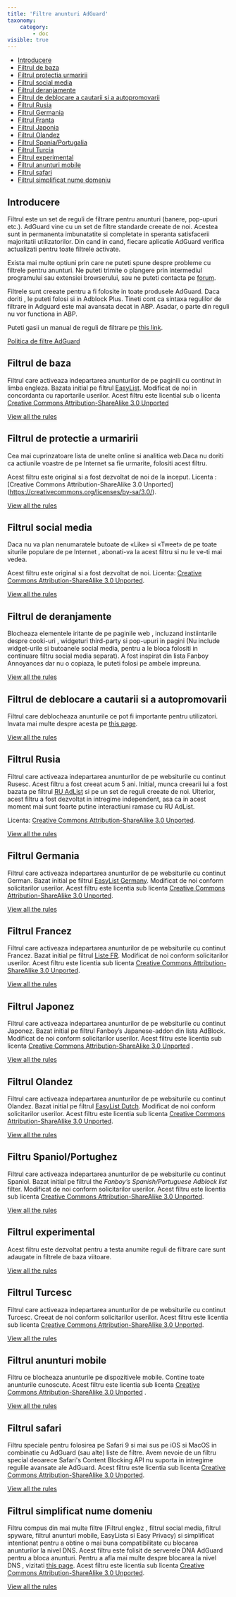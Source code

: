 ```yaml
---
title: 'Filtre anunturi AdGuard'
taxonomy:
    category:
        - doc
visible: true
---
```


*   [Introducere](#Introduction)
*   [Filtrul de baza](#english)
*   [Filtrul protectia urmaririi](#privacy)
*   [Filtrul social media](#social)
*   [Filtrul deranjamente](#annoyances)
*   [Filtrul de deblocare a cautarii si a autopromovarii](#useful)
*   [Filtrul Rusia](#russian)
*   [Filtrul Germania](#german)
*   [Filtrul Franta](#french)
*   [Filtrul Japonia](#japanese)
*   [Filtrul Olandez](#dutch)
*   [Filtrul Spania/Portugalia](#spanish)
*   [Filtrul Turcia](#turkish)
*   [Filtrul experimental](#experimental)
*   [Filtrul anunturi mobile](#mobile)
*   [Filtrul safari](#safari)
*   [Filtrul simplificat nume domeniu](#domains)

<a name="introduction"></a>

## Introducere

Filtrul este un set de reguli de filtrare pentru anunturi (banere, pop-upuri etc.). AdGuard vine cu un set de filtre standarde creeate de noi. Acestea sunt in permanenta imbunatatite si completate in speranta satisfacerii majoritatii utilizatorilor. Din cand in cand, fiecare aplicatie AdGuard verifica actualizati pentru toate filtrele activate.

Exista mai multe optiuni prin care ne puteti spune despre probleme cu filtrele pentru anunturi. Ne puteti trimite o plangere prin intermediul programului sau extensiei browserului, sau ne puteti contacta pe [forum](https://forum.adguard.com/?langid=1).

Filtrele sunt creeate pentru a fi folosite in toate produsele AdGuard. Daca doriti , le puteti folosi si in Adblock Plus. Tineti cont ca sintaxa regulilor de filtrare in Adguard este mai avansata decat in ABP. Asadar, o parte din reguli nu vor functiona in ABP.

Puteti gasii un manual de reguli de filtrare pe [this link](/general/how-to-create-your-own-ad-filters).

[Politica de filtre AdGuard](https://kb.adguard.com/en/general/adguard-filter-policy)


<a name="english"></a>

## Filtrul de baza

Filtrul care activeaza indepartarea anunturilor de pe paginili cu continut in limba engleza. Bazata initial pe filtrul [EasyList](https://easylist.to/). Modificat de noi in concordanta cu raportarile userilor. Acest filtru este licential sub o licenta [Creative Commons Attribution-ShareAlike 3.0 Unported](https://creativecommons.org/licenses/by-sa/3.0/)

[View all the rules](https://filters.adtidy.org/extension/chromium/filters/2.txt)



<a name="privacy"></a>

## Filtrul de protectie a urmaririi

Cea mai cuprinzatoare lista de unelte online si analitica web.Daca nu doriti ca actiunile voastre de pe Internet sa fie urmarite, folositi acest filtru.

Acest filtru este original si a fost dezvoltat de noi de la inceput. Licenta : [Creative Commons Attribution-ShareAlike 3.0 Unported]
(https://creativecommons.org/licenses/by-sa/3.0/).

[View all the rules](https://filters.adtidy.org/extension/chromium/filters/3.txt)



<a name="social"></a>

## Filtrul social media

Daca nu va plan nenumaratele butoate de «Like» si «Tweet» de pe toate siturile populare de pe Internet , abonati-va la acest filtru si nu le ve-ti mai vedea.

Acest filtru este original si a fost dezvoltat de noi. Licenta: [Creative Commons Attribution-ShareAlike 3.0 Unported](https://creativecommons.org/licenses/by-sa/3.0/).

[View all the rules](https://filters.adtidy.org/extension/chromium/filters/4.txt)



<a name="annoyances"></a>

## Filtrul de deranjamente

Blocheaza elementele iritante de pe paginile web , incluzand instiintarile despre cooki-uri , widgeturi third-party si pop-upuri in pagini (Nu include widget-urile si butoanele social media, pentru a le bloca folositi in continuare filtru social media separat). A fost inspirat din lista Fanboy Annoyances dar nu o copiaza, le puteti folosi pe ambele impreuna.

[View all the rules](https://filters.adtidy.org/extension/chromium/filters/14.txt)



<a name="useful"></a>

## Filtrul de deblocare a cautarii si a autopromovarii

Filtrul care deblocheaza anunturile ce pot fi importante pentru utilizatori. Invata mai multe despre acesta pe [this page](https://kb.adguard.com/en/general/search-ads-and-self-promotion).

[View all the rules](https://filters.adtidy.org/extension/chromium/filters/10.txt)



<a name="russian"></a>

## Filtrul Rusia

Filtrul care activeaza indepartarea anunturilor de pe websiturile cu continut Rusesc. Acest filtru a fost creeat acum 5 ani. Initial, munca creearii lui a fost bazata pe filtrul [RU AdList](https://code.google.com/p/ruadlist/) si pe un set de reguli creeate de noi. Ulterior, acest filtru a fost dezvoltat in intregime independent, asa ca in acest moment mai sunt foarte putine interactiuni ramase cu RU AdList.

Licenta: [Creative Commons Attribution-ShareAlike 3.0 Unported](https://creativecommons.org/licenses/by-sa/3.0/).

[View all the rules](https://filters.adtidy.org/extension/chromium/filters/1.txt)



<a name="german"></a>

## Filtrul Germania

Filtrul care activeaza indepartarea anunturilor de pe websiturile cu continut German. Bazat initial pe filtrul [EasyList Germany](https://easylist.to/). Modificat de noi conform solicitarilor userilor. Acest filtru este licentia sub licenta [Creative Commons Attribution-ShareAlike 3.0 Unported](https://creativecommons.org/licenses/by-sa/3.0/).

[View all the rules](https://filters.adtidy.org/extension/chromium/filters/6.txt)



<a name="french"></a>

## Filtrul Francez

Filtrul care activeaza indepartarea anunturilor de pe websiturile cu continut Francez. Bazat initial pe filtrul [Liste FR](https://forums.lanik.us/viewforum.php?f=91). Modificat de noi conform solicitarilor userilor. Acest filtru este licentia sub licenta [Creative Commons Attribution-ShareAlike 3.0 Unported](https://creativecommons.org/licenses/by-sa/3.0/).

[View all the rules](https://filters.adtidy.org/extension/chromium/filters/16.txt)



<a name="japanese"></a>

## Filtrul Japonez

Filtrul care activeaza indepartarea anunturilor de pe websiturile cu continut Japonez. Bazat initial pe filtrul Fanboy’s Japanese-addon din lista AdBlock. Modificat de noi conform solicitarilor userilor. Acest filtru este licentia sub licenta [Creative Commons Attribution-ShareAlike 3.0 Unported](https://creativecommons.org/licenses/by-sa/3.0/) .

[View all the rules](https://filters.adtidy.org/extension/chromium/filters/7.txt)



<a name="dutch"></a>

## Filtrul Olandez

Filtrul care activeaza indepartarea anunturilor de pe websiturile cu continut Olandez. Bazat initial pe filtrul [EasyList Dutch](https://easylist.to/). Modificat de noi conform solicitarilor userilor. Acest filtru este licentia sub licenta [Creative Commons Attribution-ShareAlike 3.0 Unported](https://creativecommons.org/licenses/by-sa/3.0/).

[View all the rules](https://filters.adtidy.org/extension/chromium/filters/8.txt)



<a name="spanish"></a>

## Filtru Spaniol/Portughez

Filtrul care activeaza indepartarea anunturilor de pe websiturile cu continut Spaniol. Bazat initial pe filtrul the _Fanboy’s Spanish/Portuguese Adblock list_ filter. Modificat de noi conform solicitarilor userilor. Acest filtru este licentia sub licenta [Creative Commons Attribution-ShareAlike 3.0 Unported](https://creativecommons.org/licenses/by-sa/3.0/).

[View all the rules](https://filters.adtidy.org/extension/chromium/filters/9.txt)



<a name="experimental"></a>

## Filtrul experimental

Acest filtru este dezvoltat pentru a testa anumite reguli de filtrare care sunt adaugate in filtrele de baza viitoare.

[View all the rules](https://filters.adtidy.org/extension/chromium/filters/5.txt)



<a name="turkish"></a>

## Filtrul Turcesc

Filtrul care activeaza indepartarea anunturilor de pe websiturile cu continut Turcesc. Creeat de noi conform solicitarilor userilor. Acest filtru este licentia sub licenta  [Creative Commons Attribution-ShareAlike 3.0 Unported](https://creativecommons.org/licenses/by-sa/3.0/).

[View all the rules](https://filters.adtidy.org/extension/chromium/filters/13.txt)


<a name="mobile"></a>

## Filtrul anunturi mobile

Filtru ce blocheaza anunturile pe dispozitivele mobile. Contine toate anunturile cunoscute. Acest filtru este licentia sub licenta [Creative Commons Attribution-ShareAlike 3.0 Unported](https://creativecommons.org/licenses/by-sa/3.0/) .

[View all the rules](https://filters.adtidy.org/extension/chromium/filters/11.txt)



<a name="safari"></a>

## Filtrul safari

Filtru speciale pentru folosirea pe Safari 9 si mai sus pe iOS si MacOS in combinatie cu AdGuard (sau alte) liste de filtre. Avem nevoie de un filtru special deoarece Safari's Content Blocking API nu suporta in intregime regulile avansate ale AdGuard. Acest filtru este licentia sub licenta [Creative Commons Attribution-ShareAlike 3.0 Unported](https://creativecommons.org/licenses/by-sa/3.0/).

[View all the rules](https://filters.adtidy.org/extension/chromium/filters/12.txt)



<a name="domains"></a>

## Filtrul simplificat nume domeniu

Filtru compus din mai multe filtre (Filtrul englez , filtrul social media, filtrul spyware, filtrul anunturi mobile, EasyLista si Easy Privacy) si simplificat intentionat pentru a obtine o mai buna compatibilitate cu blocarea anunturilor la nivel DNS. Acest filtru este folisit de serverele DNA AdGuard pentru a bloca anunturi. Pentru a afla mai multe despre blocarea la nivel DNS , vizitati [this page](https://adguard.com/adguard-dns/overview.html). Acest filtru este licentia sub licenta [Creative Commons Attribution-ShareAlike 3.0 Unported](https://creativecommons.org/licenses/by-sa/3.0/).

[View all the rules](https://filters.adtidy.org/extension/chromium/filters/15.txt)

